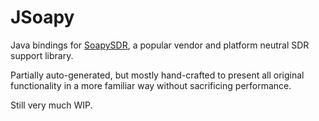 # JSoapy

Java bindings for [SoapySDR](https://github.com/pothosware/SoapySDR), a popular vendor and platform neutral SDR support library.

Partially auto-generated, but mostly hand-crafted to present all original functionality in a more familiar way without sacrificing performance.

Still very much WIP.
